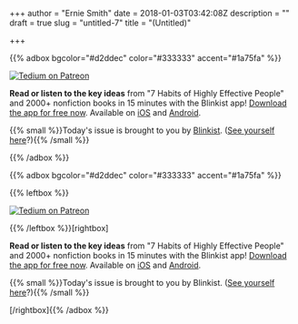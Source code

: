 +++
author = "Ernie Smith"
date = 2018-01-03T03:42:08Z
description = ""
draft = true
slug = "untitled-7"
title = "(Untitled)"

+++

{{% adbox bgcolor="#d2ddec" color="#333333" accent="#1a75fa" %}}

[![Tedium on Patreon](https://tedium.imgix.net/2018/01/habits.jpg)](http://bit.ly/2juBZFf)

**Read or listen to the key ideas** from "7 Habits of Highly Effective People" and 2000+ nonfiction books in 15 minutes with the Blinkist app! [Download the app for free now](http://bit.ly/2juBZFf). Available on [iOS](http://bit.ly/2jvVSaF) and [Android](http://bit.ly/2zZ8jFT).

{{% small %}}Today's issue is brought to you by [Blinkist](http://bit.ly/2juBZFf). ([See yourself here](http://tedium.co/advertising/)?){{% /small %}}

{{% /adbox %}}


{{% adbox bgcolor="#d2ddec" color="#333333" accent="#1a75fa" %}}

{{% leftbox %}}

[![Tedium on Patreon](https://tedium.imgix.net/2018/01/habits.jpg)](http://bit.ly/2juBZFf)

{{% /leftbox %}}[rightbox]

**Read or listen to the key ideas** from "7 Habits of Highly Effective People" and 2000+ nonfiction books in 15 minutes with the Blinkist app! [Download the app for free now](http://bit.ly/2juBZFf). Available on [iOS](http://bit.ly/2jvVSaF) and [Android](http://bit.ly/2zZ8jFT).

{{% small %}}Today's issue is brought to you by Blinkist. ([See yourself here](http://tedium.co/advertising/)?){{% /small %}}

[/rightbox]{{% /adbox %}}
